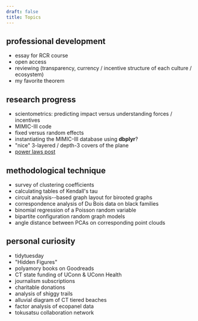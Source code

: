 ```yaml
---
draft: false
title: Topics
---
```


## professional development

- essay for RCR course
- open access
- reviewing (transparency, currency / incentive structure of each culture / ecosystem)
- my favorite theorem

## research progress

- scientometrics: predicting impact versus understanding forces / incentives
- MIMIC-III code
- fixed versus random effects
- instantiating the MIMIC-III database using **dbplyr**?
- "nice" 3-layered / depth-3 covers of the plane
- [power laws post](https://rpubs.com/CoryBrunson/proteome-powerlaw)

## methodological technique

- survey of clustering coefficients
- calculating tables of Kendall's tau
- circuit analysis--based graph layout for birooted graphs
- correspondence analysis of Du Bois data on black families
- binomial regression of a Poisson random variable
- bipartite configuration random graph models
- angle distance between PCAs on corresponding point clouds

## personal curiosity

- tidytuesday
- "Hidden Figures"
- polyamory books on Goodreads
- CT state funding of UConn & UConn Health
- journalism subscriptions
- charitable donations
- analysis of shiggy trails
- alluvial diagram of CT tiered beaches
- factor analysis of ecopanel data
- tokusatsu collaboration network
